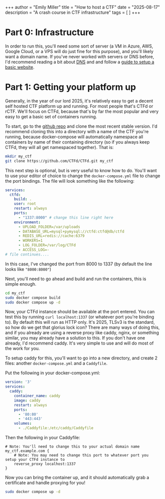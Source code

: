 +++
author = "Emily Miller"
title = "How to host a CTF"
date = "2025-08-17"
description = "A crash course in CTF infrastructure"
tags = [  ]
+++

# Part 0: Infrastructure

In order to run this, you'll need some sort of server (a VM in Azure, AWS, Google Cloud, or a VPS will do just fine for this purpose), and you'll likely want a domain name. If you've never worked with servers or DNS before, I'd recommend reading a bit about [DNS](https://www.redhat.com/en/blog/dns-domain-name-servers) and and follow a [guide to setup a basic website](https://krystal.io/blog/post/beginner-s-guide-to-setting-up-a-vps-virtual-private-server).

# Part 1: Getting your platform up

Generally, in the year of our lord 2025, it's relatively easy to get a decent self hosted CTF platform up and running. For most people that's CTFd or rCTF. We'll focus on CTFd, because that's by far the most popular and very easy to get a basic set of containers running. 

To start, go to the [github repo](https://github.com/CTFd/CTFd) and clone the most recent stable version. I'd recommend cloning this into a directory with a name of the CTF you're running, because docker-compose will automatically namespace all containers by name of their containing directory (so if you always keep CTFd, they will all get namespaced together). That is:

```bash
mkdir my_ctf
git clone https://github.com/CTFd/CTFd.git my_ctf
```

This next step is optional, but is very useful to know how to do. You'll want to use your editor of choice to change the `docker-compose.yml` file to change the port bindings. The file will look something like the following:

```yaml
services:
  ctfd:
    build: .
    user: root
    restart: always
    ports:
      - "1337:8000" # change this line right here
    environment:
      - UPLOAD_FOLDER=/var/uploads
      - DATABASE_URL=mysql+pymysql://ctfd:ctfd@db/ctfd
      - REDIS_URL=redis://cache:6379
      - WORKERS=1
      - LOG_FOLDER=/var/log/CTFd
      - ACCESS_LOG=-
# file continues....
```
In this case, I've changed the port from 8000 to 1337 (by default the line looks like `"8000:8000"`) 

Next, you'll need to go ahead and build and run the containers, this is simple enough.

```bash
cd my_ctf
sudo docker compose build
sudo docker compose up -d
```

Now, your CTFd instance should be available at the port entered. You can test this by running `curl localhost:1337` (or whatever port you're binding to). By default this will run as HTTP only. It's 2025, TLSv3 is the standard, so how do we get that glorius lock icon? There are many ways of doing this, and if you already are using a reverse proxy like caddy, nginx, or something similar, you may already have a solution to this. If you don't have one already, I'd recommend caddy. It's very simple to use and will do most of the work for you.

To setup caddy for this, you'll want to go into a new directory, and create 2 files: another `docker-compose.yml` and a `Caddyfile`.

Put the following in your docker-compose.yml:
```yaml
version: '3'
services:
  caddy:
    container_name: caddy
    image: caddy
    restart: always
    ports:
      - '80:80'
      - '443:443'
    volumes:
      - ./Caddyfile:/etc/caddy/Caddyfile
```

Then the following in your Caddyfile:
```caddy
# Note: You'll need to change this to your actual domain name
my_ctf.example.com {
	# Note: You may need to change this port to whatever port you setup your CTFd instance to
	reverse_proxy localhost:1337
}
```

Now you can bring the container up, and it should automatically grab a certificate and handle proxying for you!

```bash
sudo docker compose up -d
```

